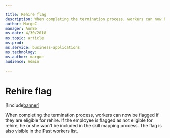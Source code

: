 ```yaml
---

title: Rehire flag
description: When completing the termination process, workers can now be flagged if they are eligible for rehire.
author: MargoC
manager: AnnBe
ms.date: 4/30/2018
ms.topic: article
ms.prod: 
ms.service: business-applications
ms.technology: 
ms.author: margoc
audience: Admin

---
```

#  Rehire flag




[!include[banner](../../../includes/banner.md)]

When completing the termination process, workers can now be flagged if they are
eligible for rehire. If the employee is flagged as not eligible for rehire, he
or she won't be included in the skill mapping process. The flag is also visible
in the Past workers list.
